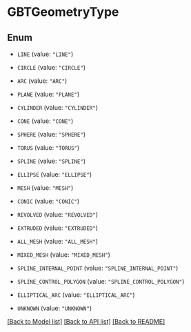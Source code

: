 # GBTGeometryType

## Enum


* `LINE` (value: `"LINE"`)

* `CIRCLE` (value: `"CIRCLE"`)

* `ARC` (value: `"ARC"`)

* `PLANE` (value: `"PLANE"`)

* `CYLINDER` (value: `"CYLINDER"`)

* `CONE` (value: `"CONE"`)

* `SPHERE` (value: `"SPHERE"`)

* `TORUS` (value: `"TORUS"`)

* `SPLINE` (value: `"SPLINE"`)

* `ELLIPSE` (value: `"ELLIPSE"`)

* `MESH` (value: `"MESH"`)

* `CONIC` (value: `"CONIC"`)

* `REVOLVED` (value: `"REVOLVED"`)

* `EXTRUDED` (value: `"EXTRUDED"`)

* `ALL_MESH` (value: `"ALL_MESH"`)

* `MIXED_MESH` (value: `"MIXED_MESH"`)

* `SPLINE_INTERNAL_POINT` (value: `"SPLINE_INTERNAL_POINT"`)

* `SPLINE_CONTROL_POLYGON` (value: `"SPLINE_CONTROL_POLYGON"`)

* `ELLIPTICAL_ARC` (value: `"ELLIPTICAL_ARC"`)

* `UNKNOWN` (value: `"UNKNOWN"`)


[[Back to Model list]](../README.md#documentation-for-models) [[Back to API list]](../README.md#documentation-for-api-endpoints) [[Back to README]](../README.md)


